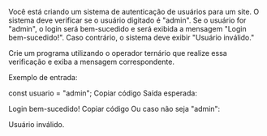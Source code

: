 Você está criando um sistema de autenticação de usuários para um site. O sistema deve verificar se o usuário digitado é "admin". Se o usuário for "admin", o login será bem-sucedido e será exibida a mensagem "Login bem-sucedido!". Caso contrário, o sistema deve exibir "Usuário inválido."

Crie um programa utilizando o operador ternário que realize essa verificação e exiba a mensagem correspondente.

Exemplo de entrada:

const usuario = "admin";
Copiar código
Saída esperada:

Login bem-sucedido!
Copiar código
Ou caso não seja "admin":

Usuário inválido.